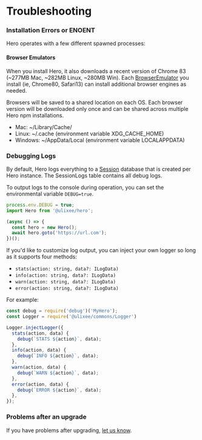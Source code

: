 # Troubleshooting

### Installation Errors or ENOENT

Hero operates with a few different spawned processes:

#### Browser Emulators

When you install Hero, it also downloads a recent version of Chrome 83 (~277MB Mac, ~282MB Linux, ~280MB Win). Each [BrowserEmulator](/docs/hero/plugins/browser-emulators) you install (ie, Chrome80, Safari13) can install additional browser engines as needed.

Browsers will be saved to a shared location on each OS. Each browser version will be downloaded only once and can be shared across multiple Hero npm installations.

- Mac: ~/Library/Cache/
- Linux: ~/.cache (environment variable XDG_CACHE_HOME)
- Windows: ~/AppData/Local (environment variable LOCALAPPDATA)

### Debugging Logs

By default, Hero logs everything to a [Session](/docs/hero/advanced-concepts/sessions) database that is created per Hero instance. The SessionLogs table contains all debug logs.

To output logs to the console during operation, you can set the environmental variable `DEBUG=true`.

```js
process.env.DEBUG = true;
import Hero from '@ulixee/hero';

(async () => {
  const hero = new Hero();
  await hero.goto('https://url.com');
})();
```

If you'd like to customize log output, you can inject your own logger so long as it supports four methods:

- `stats(action: string, data?: ILogData)`
- `info(action: string, data?: ILogData)`
- `warn(action: string, data?: ILogData)`
- `error(action: string, data?: ILogData)`

For example:

```js
const debug = require('debug')('MyHero');
const Logger = require('@ulixee/commons/Logger')

Logger.injectLogger({
  stats(action, data) {
    debug(`STATS ${action}`, data);
  },
  info(action, data) {
    debug(`INFO ${action}`, data);
  },
  warn(action, data) {
    debug(`WARN ${action}`, data);
  },
  error(action, data) {
    debug(`ERROR ${action}`, data);
  },
});
```

### Problems after an upgrade

If you have problems after upgrading, [let us know](https://github.com/ulixee/hero/issues).

